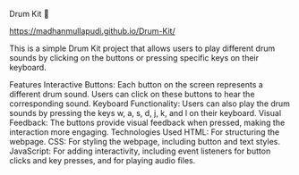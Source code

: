 Drum Kit 🥁

https://madhanmullapudi.github.io/Drum-Kit/


This is a simple Drum Kit project that allows users to play different drum sounds by clicking on the buttons or pressing specific keys on their keyboard.

Features
Interactive Buttons: Each button on the screen represents a different drum sound. Users can click on these buttons to hear the corresponding sound.
Keyboard Functionality: Users can also play the drum sounds by pressing the keys w, a, s, d, j, k, and l on their keyboard.
Visual Feedback: The buttons provide visual feedback when pressed, making the interaction more engaging.
Technologies Used
HTML: For structuring the webpage.
CSS: For styling the webpage, including button and text styles.
JavaScript: For adding interactivity, including event listeners for button clicks and key presses, and for playing audio files.
